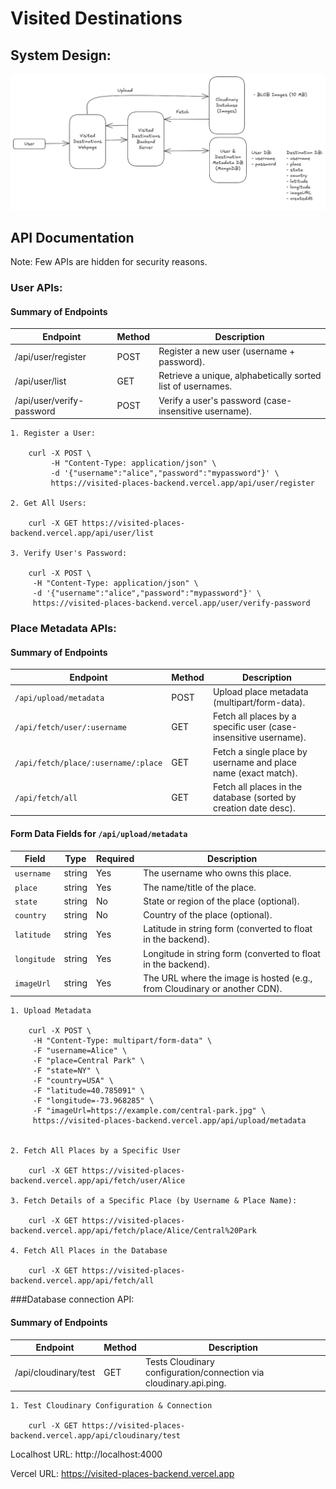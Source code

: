 # Visited Destinations

## System Design:

![System Design](./Visited%20Destinations%20Design.png)


## API Documentation

Note: Few APIs are hidden for security reasons.

### User APIs:

#### Summary of Endpoints

| Endpoint                      | Method | Description                                                                    |
|------------------------------|--------|--------------------------------------------------------------------------------|
| /api/user/register           | POST   | Register a new user (username + password).                                    |
| /api/user/list               | GET    | Retrieve a unique, alphabetically sorted list of usernames.                   |
| /api/user/verify-password    | POST   | Verify a user's password (case-insensitive username).                          |


	1. Register a User:
		
		curl -X POST \
			 -H "Content-Type: application/json" \
			 -d '{"username":"alice","password":"mypassword"}' \
			 https://visited-places-backend.vercel.app/api/user/register

	2. Get All Users:

		curl -X GET https://visited-places-backend.vercel.app/api/user/list

	3. Verify User's Password:

		curl -X POST \
		 -H "Content-Type: application/json" \
		 -d '{"username":"alice","password":"mypassword"}' \
		 https://visited-places-backend.vercel.app/user/verify-password
	
### Place Metadata APIs:

#### Summary of Endpoints

| Endpoint                                        | Method | Description                                                                                                              |
|-------------------------------------------------|--------|--------------------------------------------------------------------------------------------------------------------------|
| `/api/upload/metadata`                          | POST   | Upload place metadata (multipart/form-data).                                                                             |
| `/api/fetch/user/:username`                     | GET    | Fetch all places by a specific user (case-insensitive username).                                                         |
| `/api/fetch/place/:username/:place`             | GET    | Fetch a single place by username and place name (exact match).                                                           |
| `/api/fetch/all`                                | GET    | Fetch all places in the database (sorted by creation date desc). |

#### Form Data Fields for `/api/upload/metadata`

| Field       | Type   | Required | Description                                                                 |
|-------------|--------|----------|-----------------------------------------------------------------------------|
| `username`  | string | Yes      | The username who owns this place.                                           |
| `place`     | string | Yes      | The name/title of the place.                                               |
| `state`     | string | No       | State or region of the place (optional).                                   |
| `country`   | string | No       | Country of the place (optional).                                           |
| `latitude`  | string | Yes      | Latitude in string form (converted to float in the backend).               |
| `longitude` | string | Yes      | Longitude in string form (converted to float in the backend).              |
| `imageUrl`  | string | Yes      | The URL where the image is hosted (e.g., from Cloudinary or another CDN).  |



	1. Upload Metadata

		curl -X POST \
		 -H "Content-Type: multipart/form-data" \
		 -F "username=Alice" \
		 -F "place=Central Park" \
		 -F "state=NY" \
		 -F "country=USA" \
		 -F "latitude=40.785091" \
		 -F "longitude=-73.968285" \
		 -F "imageUrl=https://example.com/central-park.jpg" \
		 https://visited-places-backend.vercel.app/api/upload/metadata


	2. Fetch All Places by a Specific User

		curl -X GET https://visited-places-backend.vercel.app/api/fetch/user/Alice

	3. Fetch Details of a Specific Place (by Username & Place Name):

		curl -X GET https://visited-places-backend.vercel.app/api/fetch/place/Alice/Central%20Park

	4. Fetch All Places in the Database

		curl -X GET https://visited-places-backend.vercel.app/api/fetch/all


###Database connection API:

#### Summary of Endpoints

| Endpoint                     | Method | Description                                                      |
|-----------------------------|--------|------------------------------------------------------------------|
| /api/cloudinary/test        | GET    | Tests Cloudinary configuration/connection via cloudinary.api.ping. |


	1. Test Cloudinary Configuration & Connection

		curl -X GET https://visited-places-backend.vercel.app/api/cloudinary/test


Localhost URL: http://localhost:4000

Vercel URL: https://visited-places-backend.vercel.app
